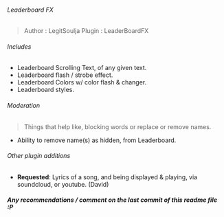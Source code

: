 ###### Leaderboard FX
> Author : LegitSoulja
> Plugin : LeaderBoardFX

###### Includes
* Leaderboard Scrolling Text, of any given text.
* Leaderboard flash / strobe effect.
* Leaderboard Colors w/ color flash & changer.
* Leaderboard styles.

###### Moderation
> Things that help like, blocking words or replace or remove names. 
* Ability to remove name(s) as hidden, from Leaderboard.


###### Other plugin additions
* **Requested**: Lyrics of a song, and being displayed & playing, via soundcloud, or youtube. (David)


##### Any recommendations \/ comment on the last commit of this readme file :P
